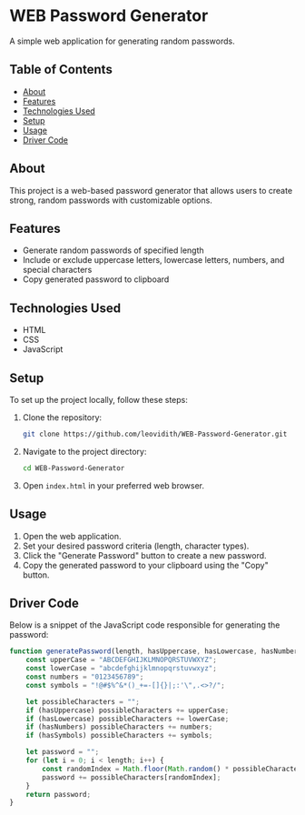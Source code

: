 # WEB Password Generator

A simple web application for generating random passwords.

## Table of Contents

- [About](https://github.com/leovidith/WEB-Password-Generator/blob/main/README.md#about)
- [Features](https://github.com/leovidith/WEB-Password-Generator/blob/main/README.md#features)
- [Technologies Used](https://github.com/leovidith/WEB-Password-Generator/blob/main/README.md#technologies-used)
- [Setup](https://github.com/leovidith/WEB-Password-Generator/blob/main/README.md#setup)
- [Usage](https://github.com/leovidith/WEB-Password-Generator/blob/main/README.md#usage)
- [Driver Code](https://github.com/leovidith/WEB-Password-Generator/blob/main/README.md#driver-code)
## About

This project is a web-based password generator that allows users to create strong, random passwords with customizable options.

## Features

- Generate random passwords of specified length
- Include or exclude uppercase letters, lowercase letters, numbers, and special characters
- Copy generated password to clipboard

## Technologies Used

- HTML
- CSS
- JavaScript

## Setup

To set up the project locally, follow these steps:

1. Clone the repository:
    ```bash
    git clone https://github.com/leovidith/WEB-Password-Generator.git
    ```
2. Navigate to the project directory:
    ```bash
    cd WEB-Password-Generator
    ```
3. Open `index.html` in your preferred web browser.

## Usage

1. Open the web application.
2. Set your desired password criteria (length, character types).
3. Click the "Generate Password" button to create a new password.
4. Copy the generated password to your clipboard using the "Copy" button.

## Driver Code

Below is a snippet of the JavaScript code responsible for generating the password:

```javascript
function generatePassword(length, hasUppercase, hasLowercase, hasNumbers, hasSymbols) {
    const upperCase = "ABCDEFGHIJKLMNOPQRSTUVWXYZ";
    const lowerCase = "abcdefghijklmnopqrstuvwxyz";
    const numbers = "0123456789";
    const symbols = "!@#$%^&*()_+=-[]{}|;:'\",.<>?/";

    let possibleCharacters = "";
    if (hasUppercase) possibleCharacters += upperCase;
    if (hasLowercase) possibleCharacters += lowerCase;
    if (hasNumbers) possibleCharacters += numbers;
    if (hasSymbols) possibleCharacters += symbols;

    let password = "";
    for (let i = 0; i < length; i++) {
        const randomIndex = Math.floor(Math.random() * possibleCharacters.length);
        password += possibleCharacters[randomIndex];
    }
    return password;
}
```
